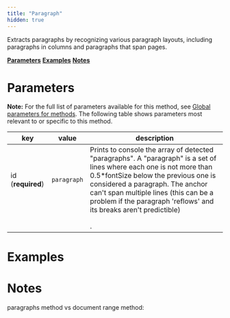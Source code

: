 ```yaml
---
title: "Paragraph"
hidden: true
---
```

Extracts paragraphs by recognizing various paragraph layouts, including paragraphs in columns and paragraphs that span pages. 



[**Parameters**](doc:document-range#parameters)
[**Examples**](doc:document-range#examples)
[**Notes**](doc:document-range#notes)

Parameters
====

**Note:** For the full list of parameters available for this method, see [Global parameters for methods](doc:method#global-parameters-for-methods). The following table shows parameters most relevant to or specific to this method.

| key               | value       | description                                                  |
| ----------------- | ----------- | ------------------------------------------------------------ |
| id (**required**) | `paragraph` | Prints to console the array of detected "paragraphs". A "paragraph" is a set of lines where each one is not more than 0.5*fontSize below the previous one is considered a paragraph. The anchor can't span multiple lines (this can be a problem if the paragraph 'reflows' and its breaks aren't predictible) |
|                   |             |                                                              |
|                   |             |                                                              |
|                   |             | .                                                            |

Examples
====




Notes
====

paragraphs method vs document range method:

